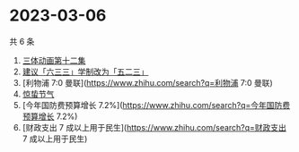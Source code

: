 # 2023-03-06

共 6 条

<!-- BEGIN ZHIHUSEARCH -->
<!-- 最后更新时间 Mon Mar 06 2023 16:13:36 GMT+0800 (China Standard Time) -->
1. [三体动画第十二集](https://www.zhihu.com/search?q=三体动画第十二集)
1. [建议「六三三」学制改为「五二三」](https://www.zhihu.com/search?q=建议「六三三」学制改为「五二三」)
1. [利物浦 7:0 曼联](https://www.zhihu.com/search?q=利物浦 7:0 曼联)
1. [惊蛰节气](https://www.zhihu.com/search?q=惊蛰节气)
1. [今年国防费预算增长 7.2%](https://www.zhihu.com/search?q=今年国防费预算增长 7.2%)
1. [财政支出 7 成以上用于民生](https://www.zhihu.com/search?q=财政支出 7 成以上用于民生)
<!-- END ZHIHUSEARCH -->
